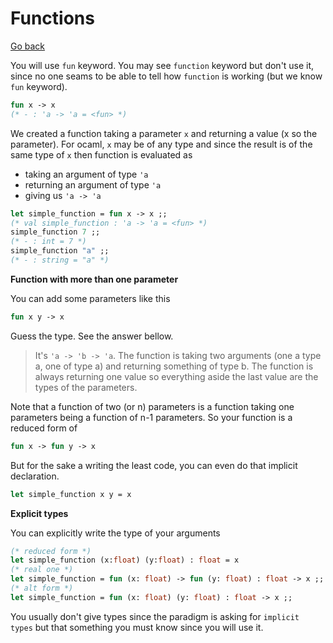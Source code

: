 # Functions

[Go back](..)

You will use ``fun`` keyword. You may see `function` keyword
but don't use it, since no one seams to be able to tell
how ``function`` is working (but we know `fun` keyword).

```ocaml
fun x -> x
(* - : 'a -> 'a = <fun> *)
```

We created a function taking a parameter ``x`` and returning
a value (x so the parameter). For ocaml, ``x`` may be of any
type and since the result is of the same type of ``x``
then function is evaluated as

* taking an argument of type ``'a``
* returning an argument of type ``'a``
* giving us ``'a -> 'a``

```ocaml
let simple_function = fun x -> x ;;
(* val simple_function : 'a -> 'a = <fun> *)
simple_function 7 ;;
(* - : int = 7 *)
simple_function "a" ;;
(* - : string = "a" *)
```

<div class="sr"></div>

**Function with more than one parameter**

You can add some parameters like this

```ocaml
fun x y -> x
```

Guess the type. See the answer bellow.

<blockquote class="spoiler">
It's <code>'a -> 'b -> 'a</code>. The function is taking
two arguments (one a type a, one of type a) and returning
something of type b. The function is always returning one
value so everything aside the last value are the types of
the parameters.
</blockquote>

Note that a function of two (or n) parameters is a function
taking one parameters being a function of n-1 parameters.
So your function is a reduced form of

```ocaml
fun x -> fun y -> x
```

But for the sake a writing the least code, you can even
do that implicit declaration.

```ocaml
let simple_function x y = x
```

<div class="sr"></div>

**Explicit types**

You can explicitly write the type of your arguments

```ocaml
(* reduced form *)
let simple_function (x:float) (y:float) : float = x
(* real one *)
let simple_function = fun (x: float) -> fun (y: float) : float -> x ;;
(* alt form *)
let simple_function = fun (x: float) (y: float) : float -> x ;;
```

You usually don't give types since the paradigm
is asking for ``implicit types`` but that something you
must know since you will use it.